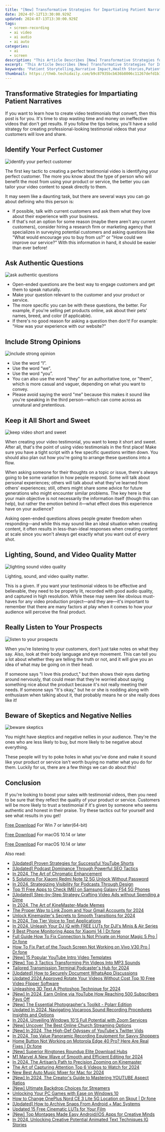 ```yaml
---
title: "[New] Transformative Strategies for Impartiating Patient Narratives"
date: 2024-07-12T13:30:00.929Z
updated: 2024-07-13T13:30:00.929Z
tags: 
  - screen-recording
  - ai video
  - ai audio
  - ai auto
categories: 
  - ai
  - screen
description: "This Article Describes [New] Transformative Strategies for Impartiating Patient Narratives"
excerpt: "This Article Describes [New] Transformative Strategies for Impartiating Patient Narratives"
keywords: "Patient Storytelling,Narrative Impact,Health Stories,Patient Voices,Care Transformation,Narrative Medicine,Patient Engagement"
thumbnail: https://thmb.techidaily.com/b9c87935bcb636b8006c11267defd1b13d4f0a5467f4617c51e1bd762f7f5db4.png
---
```


## Transformative Strategies for Impartiating Patient Narratives

If you want to learn how to create video testimonials that convert, then this post is for you. It's time to stop wasting time and money on ineffective videos that don't get results. If you follow the tips below, you'll have a solid strategy for creating professional-looking testimonial videos that your customers will love and share.

## Identify Your Perfect Customer

![identify your perfect customer](https://images.wondershare.com/filmora/article-images/2022/07/identify-your-perfect-customer.jpg)

The first key tactic to creating a perfect testimonial video is identifying your perfect customer. The more you know about the type of person who will benefit the most from using your product or service, the better you can tailor your video content to speak directly to them.

It may seem like a daunting task, but there are several ways you can go about defining who this person is:

* If possible, talk with current customers and ask them what they love about their experience with your business.
* If that's not an option for some reason (maybe there aren't any current customers), consider hiring a research firm or marketing agency that specializes in surveying potential customers and asking questions like "What would encourage you to buy from us?" or "How could we improve our service?" With this information in hand, it should be easier than ever before!

## Ask Authentic Questions

![ask authentic questions](https://images.wondershare.com/filmora/article-images/2022/07/ask-authentic-questions.jpg)

* Open-ended questions are the best way to engage customers and get them to speak naturally.
* Make your question relevant to the customer and your product or service.
* The more specific you can be with these questions, the better. For example, if you're selling pet products online, ask about their pets' names, breed, and color (if applicable).
* If there's no good reason for asking a question then don't! For example: "How was your experience with our website?"

## Include Strong Opinions

![include strong opinion](https://images.wondershare.com/filmora/article-images/2022/07/include-strong-opinion.jpg)

* Use the word “I”.
* Use the word “we”.
* Use the word “you”.
* You can also use the word "they" for an authoritative tone, or "them", which is more casual and vaguer, depending on what you want to convey.
* Please avoid saying the word "me" because this makes it sound like you're speaking in the third person—which can come across as unnatural and pretentious.

## Keep it All Short and Sweet

![keep video short and sweet](https://images.wondershare.com/filmora/article-images/2022/07/keep-video-short-and-sweet.jpg)

When creating your video testimonial, you want to keep it short and sweet. After all, that's the point of using video testimonials in the first place! Make sure you have a tight script with a few specific questions written down. You should also plan out how you're going to arrange these questions into a flow.

When asking someone for their thoughts on a topic or issue, there's always going to be some variation in how people respond. Some will talk about personal experiences; others will talk about what they've learned from others' experiences; still, others might share some advice for future generations who might encounter similar problems. The key here is that your main objective is not necessarily the information itself (though this can help), but rather the emotion behind it—what effect does this experience have on your audience?

Asking open-ended questions allows people greater freedom when responding—and while this may sound like an ideal situation when creating content, it often results in less-than-ideal responses when creating content at scale since you won't always get exactly what you want out of every shot.

## Lighting, Sound, and Video Quality Matter

![lighting sound video quality](https://images.wondershare.com/filmora/article-images/2022/07/lighting-sound-video-quality.jpg)

Lighting, sound, and video quality matter.

This is a given. If you want your testimonial videos to be effective and believable, they need to be properly lit, recorded with good audio quality, and captured in high resolution. While these may seem like obvious must-haves for any video production project—and they are—it's important to remember that there are many factors at play when it comes to how your audience will perceive the final product.

## Really Listen to Your Prospects

![listen to your prospects](https://images.wondershare.com/filmora/article-images/2022/07/listen-to-your-prospects.jpg)

When you're listening to your customers, don't just take notes on what they say. Also, look at their body language and eye movement. This can tell you a lot about whether they are telling the truth or not, and it will give you an idea of what may be going on in their head.

If someone says "I love this product," but then shows their eyes darting around nervously, that could mean that they're worried about saying something nice about the product because it's not really meeting their needs. If someone says "It's okay," but he or she is nodding along with enthusiasm when talking about it, that probably means he or she really does like it!

## Beware of Skeptics and Negative Nellies

![beware skeptics](https://images.wondershare.com/filmora/article-images/2022/07/beware-skeptics.jpg)

You might have skeptics and negative nellies in your audience. They're the ones who are less likely to buy, but more likely to be negative about everything.

These people will try to poke holes in what you've done and make it sound like your product or service isn't worth buying no matter what you do for them. Luckily for us, there are a few things we can do about this!

## Conclusion

If you're looking to boost your sales with testimonial videos, then you need to be sure that they reflect the quality of your product or service. Customers will be more likely to trust a testimonial if it's given by someone who seems authentic and honest in their praise. Try these tactics out for yourself and see what results in you get!

[Free Download](https://tools.techidaily.com/wondershare/filmora/download/) For Win 7 or later(64-bit)

[Free Download](https://tools.techidaily.com/wondershare/filmora/download/) For macOS 10.14 or later

</article

[Free Download](https://tools.techidaily.com/wondershare/filmora/download/) For macOS 10.14 or later

<ins class="adsbygoogle"
     style="display:block"
     data-ad-format="autorelaxed"
     data-ad-client="ca-pub-7571918770474297"
     data-ad-slot="1223367746"></ins>

<ins class="adsbygoogle"
     style="display:block"
     data-ad-format="autorelaxed"
     data-ad-client="ca-pub-7571918770474297"
     data-ad-slot="1223367746"></ins>



<ins class="adsbygoogle"
     style="display:block"
     data-ad-client="ca-pub-7571918770474297"
     data-ad-slot="8358498916"
     data-ad-format="auto"
     data-full-width-responsive="true"></ins>






<span class="atpl-alsoreadstyle">Also read:</span>
<div><ul>
<li><a href="https://facebook-record-videos.techidaily.com/updated-proven-strategies-for-successful-youtube-shorts/"><u>[Updated] Proven Strategies for Successful YouTube Shorts</u></a></li>
<li><a href="https://some-tips.techidaily.com/updated-podcast-dominance-through-powerful-seo-tactics/"><u>[Updated] Podcast Dominance Through Powerful SEO Tactics</u></a></li>
<li><a href="https://some-tips.techidaily.com/in-2024-the-art-of-chromatic-enhancement/"><u>In 2024, The Art of Chromatic Enhancement</u></a></li>
<li><a href="https://unlock-android.techidaily.com/5-solutions-for-xiaomi-redmi-note-12-5g-unlock-without-password-by-drfone-android/"><u>5 Solutions For Xiaomi Redmi Note 12 5G Unlock Without Password</u></a></li>
<li><a href="https://some-tips.techidaily.com/in-2024-strategizing-visibility-for-podcasts-through-design/"><u>In 2024, Strategizing Visibility for Podcasts Through Design</u></a></li>
<li><a href="https://sim-unlock.techidaily.com/top-11-free-apps-to-check-imei-on-samsung-galaxy-f54-5g-phones-by-drfone-android/"><u>Top 11 Free Apps to Check IMEI on Samsung Galaxy F54 5G Phones</u></a></li>
<li><a href="https://facebook-video-share.techidaily.com/updated-step-by-step-strategy-crafting-video-ads-without-spending-a-dime/"><u>[Updated] Step-by-Step Strategy  Crafting Video Ads without Spending a Dime</u></a></li>
<li><a href="https://some-tips.techidaily.com/in-2024-the-art-of-kinemaster-made-memes/"><u>In 2024, The Art of KineMaster-Made Memes</u></a></li>
<li><a href="https://some-tips.techidaily.com/the-proper-way-to-link-zoom-and-your-gmail-accounts-for-2024/"><u>The Proper Way to Link Zoom and Your Gmail Accounts for 2024</u></a></li>
<li><a href="https://some-tips.techidaily.com/unlock-kinemasters-secrets-to-smooth-transitions-for-2024/"><u>Unlock Kinemaster's Secrets to Smooth Transitions for 2024</u></a></li>
<li><a href="https://some-tips.techidaily.com/in-2024-top-tier-voice-to-text-applications/"><u>In 2024, Top Tier Voice to Text Applications</u></a></li>
<li><a href="https://some-tips.techidaily.com/in-2024-unleash-your-dj-iq-with-free-luts-for-djis-minis-and-air-series/"><u>In 2024, Unleash Your DJ IQ with FREE LUTs for DJI's Minis & Air Series</u></a></li>
<li><a href="https://android-location-track.techidaily.com/9-best-phone-monitoring-apps-for-xiaomi-14-drfone-by-drfone-virtual-android/"><u>9 Best Phone Monitoring Apps for Xiaomi 14 | Dr.fone</u></a></li>
<li><a href="https://howto.techidaily.com/full-guide-how-to-fix-connection-is-not-private-on-honor-magic-5-pro-drfone-by-drfone-fix-android-problems-fix-android-problems/"><u>Full Guide How To Fix Connection Is Not Private on Honor Magic 5 Pro | Dr.fone</u></a></li>
<li><a href="https://fix-guide.techidaily.com/how-to-fix-part-of-the-touch-screen-not-working-on-vivo-v30-pro-drfone-by-drfone-fix-android-problems-fix-android-problems/"><u>How To Fix Part of the Touch Screen Not Working on Vivo V30 Pro | Dr.fone</u></a></li>
<li><a href="https://facebook-record-videos.techidaily.com/new-15-popular-youtube-intro-video-templates/"><u>[New] 15 Popular YouTube Intro Video Templates</u></a></li>
<li><a href="https://some-tips.techidaily.com/new-top-3-tactics-transforming-pin-videos-into-mp3-sounds/"><u>[New] Top 3 Tactics  Transforming Pin Videos Into MP3 Sounds</u></a></li>
<li><a href="https://some-tips.techidaily.com/tailored-transmission-terminal-podcasters-hub-for-2024/"><u>Tailored Transmission Terminal  Podcaster's Hub for 2024</u></a></li>
<li><a href="https://screen-recording.techidaily.com/updated-how-to-securely-document-whatsapp-discussions/"><u>[Updated] How to Securely Document WhatsApp Discussions</u></a></li>
<li><a href="https://smart-video-editing.techidaily.com/updated-2024-approved-rotate-your-videos-without-cost-top-10-free-video-flipper-software/"><u>Updated 2024 Approved Rotate Your Videos Without Cost Top 10 Free Video Flipper Software</u></a></li>
<li><a href="https://some-guidance.techidaily.com/unleashing-3d-text-a-photoshop-technique-for-2024/"><u>Unleashing 3D Text  A Photoshop Technique for 2024</u></a></li>
<li><a href="https://facebook-record-videos.techidaily.com/new-in-2024-earn-online-via-youtube-how-reaching-500-subscribers-pays-off/"><u>[New] In 2024, Earn Online via YouTube  How Reaching 500 Subscribers Pays Off</u></a></li>
<li><a href="https://some-tips.techidaily.com/new-the-essential-photographers-toolkit-polarr-edition/"><u>[New] The Essential Photographer's Toolkit - Polarr Edition</u></a></li>
<li><a href="https://voice-adjusting.techidaily.com/updated-in-2024-navigating-vocaroos-sound-recording-procedures-insights-and-options/"><u>Updated In 2024, Navigating Vocaroos Sound Recording Procedures Insights and Options</u></a></li>
<li><a href="https://some-tips.techidaily.com/in-2024-unveiling-windows-10s-full-potential-with-zoom-services/"><u>In 2024, Unveiling Windows 10'S Full Potential with Zoom Services</u></a></li>
<li><a href="https://some-tips.techidaily.com/new-uncover-the-best-online-church-streaming-options/"><u>[New] Uncover The Best Online Church Streaming Options</u></a></li>
<li><a href="https://twitter-videos.techidaily.com/new-in-2024-the-high-def-odyssey-of-youtubes-twitter-vids/"><u>[New] In 2024, The High-Def Odyssey of YouTube's Twitter Vids</u></a></li>
<li><a href="https://some-tips.techidaily.com/in-2024-top-value-panoramic-recording-equipment-for-savvy-shoppers/"><u>In 2024, Top Value Panoramic Recording Equipment for Savvy Shoppers</u></a></li>
<li><a href="https://change-location.techidaily.com/home-button-not-working-on-motorola-edge-40-pro-here-are-real-fixes-drfone-by-drfone-fix-android-problems-fix-android-problems/"><u>Home Button Not Working on Motorola Edge 40 Pro? Here Are Real Fixes | Dr.fone</u></a></li>
<li><a href="https://some-tips.techidaily.com/new-superior-ringtones-roundup-elite-download-hubs/"><u>[New] Superior Ringtones Roundup  Elite Download Hubs</u></a></li>
<li><a href="https://some-tips.techidaily.com/m1-marvel-a-new-wave-of-smooth-and-efficient-editing-for-2024/"><u>M1 Marvel  A New Wave of Smooth and Efficient Editing for 2024</u></a></li>
<li><a href="https://some-tips.techidaily.com/in-2024-the-artisans-path-to-precision-zooming-on-kinemaster/"><u>In 2024, The Artisan’s Path to Precision Zooming on Kinemaster</u></a></li>
<li><a href="https://some-tips.techidaily.com/the-art-of-capturing-attention-top-6-videos-to-watch-for-2024/"><u>The Art of Capturing Attention  Top 6 Videos to Watch for 2024</u></a></li>
<li><a href="https://audio-shaping.techidaily.com/new-best-auto-music-mixer-for-mac-for-2024/"><u>New Best Auto Music Mixer for Mac for 2024</u></a></li>
<li><a href="https://youtube-blog.techidaily.com/n-2024-the-creators-guide-to-mastering-youtube-aspect-ratios/"><u>[New] In 2024, The Creator's Guide to Mastering YOUTUBE Aspect Ratios</u></a></li>
<li><a href="https://some-tips.techidaily.com/new-ultimate-backdrop-choices-for-streamers/"><u>[New] Ultimate Backdrop Choices for Streamers</u></a></li>
<li><a href="https://video-screen-grab.techidaily.com/unlocking-your-pc-games-with-ease-on-windows-10/"><u>Unlocking Your PC Games with Ease on Windows 10</u></a></li>
<li><a href="https://location-social.techidaily.com/how-to-change-oneplus-nord-ce-3-lite-5g-location-on-skout-drfone-by-drfone-virtual-android/"><u>How to Change OnePlus Nord CE 3 Lite 5G Location on Skout | Dr.fone</u></a></li>
<li><a href="https://snapchat-videos.techidaily.com/updated-how-to-archive-snaps-from-android-plus-mac-systems/"><u>[Updated] How to Archive Snaps From Android + Mac Systems</u></a></li>
<li><a href="https://ai-video-editing.techidaily.com/updated-15-free-cinematic-luts-for-your-film/"><u>Updated 15 Free Cinematic LUTs for Your Film</u></a></li>
<li><a href="https://some-tips.techidaily.com/new-top-montages-made-easy-androidios-apps-for-creative-minds/"><u>[New] Top Montages Made Easy  Android/iOS Apps for Creative Minds</u></a></li>
<li><a href="https://some-tips.techidaily.com/in-2024-unlocking-creative-potential-animated-text-techniques-ig-stories/"><u>In 2024, Unlocking Creative Potential  Animated Text Techniques IG Stories</u></a></li>
</ul></div>
